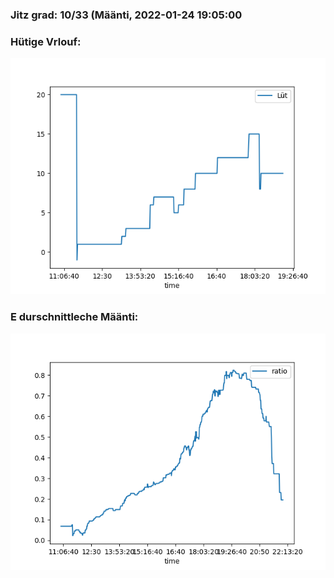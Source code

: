 ### Jitz grad: 10/33 (Määnti, 2022-01-24 19:05:00

### Hütige Vrlouf:
![Graph](Today.png)

### E durschnittleche Määnti:
![Graph](Määnti.png)